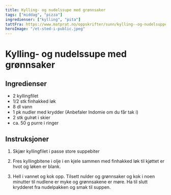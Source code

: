 ```yaml
---
title: Kylling- og nudelssupe med grønnsaker
tags: ["middag", "pizza"]
ingredienser: ["kylling", "pita"]
tattFra: https://www.matprat.no/oppskrifter/sunn/kylling--og-nudelsuppe-med-gronnsaker/
heroImage: "/et-sted-i-public.jpeg"
---
```


# Kylling- og nudelssupe med grønnsaker

## Ingredienser

- 2 kyllingfilet
- 1/2 stk finhakked løk
- 8 dl vann
- 1 pk nudler med krydder (Anbefaler Indomie om du får tak i)
- 2 stk gulrøt i skier
- ca. 50 g purre i ringer

## Instruksjoner

1. Skjær kyllingfilet i passe store suppebiter

2. Fres kyllingbitene i olje i en kjele sammen med finhakked løk til kjøttet er hvot og løken er blank.

3. Hell i vannet og kok opp. Tilsett nulder og grønnsaker og kok i noen minutter til nudlene er myke og grønnsakene er møre. Ha til slutt krydderet fra nudelpakken og smak til suppen.

